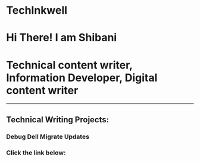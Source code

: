 # TechInkwell <h1>Hi There! I am Shibani</h1>
<h1>Technical content writer, Information Developer, Digital content writer</h1>
<hr><!---->
<h2>Technical Writing Projects:</h2>
<h3>Debug Dell Migrate Updates</h3>
<h3>Click the link below:</h3>
<!--https://www.dell.com/support/manuals/en-in/data-assistant/migrate_1.0_ug/tips-for-faster-data-migration?guid=guid-45251d5f-7954-4620-b8d2-70797f7d37fc&lang=en-us"-->
<a href="https://www.dell.com/support/manuals/en-in/data-assistant/migrate_1.0_ug/tips-for-faster-data-migration?guid=guid-45251d5f-7954-4620-b8d2-70797f7d37fc&lang=en-us></a>

